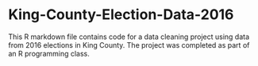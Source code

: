 # King-County-Election-Data-2016
This R markdown file contains code for a data cleaning project using data from 2016 elections in King County. The project was completed as part of an R programming class. 
